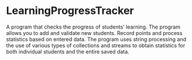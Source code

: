 # LearningProgressTracker
A program that checks the progress of students' learning. The program allows you to add and validate new students. Record points and process statistics based on entered data. The program uses string processing
and the use of various types of collections and streams to obtain statistics for both individual students and the entire saved data.
